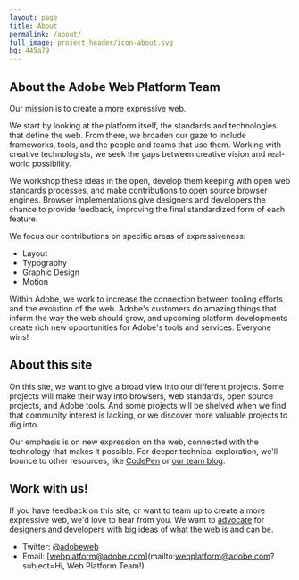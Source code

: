```yaml
---
layout: page
title: About
permalink: /about/
full_image: project_header/icon-about.svg
bg: 445a79
---
```


## About the Adobe Web Platform Team
Our mission is to create a more expressive web. 

We start by looking at the platform itself, the standards and technologies that define the web. From there, we broaden our gaze to include frameworks, tools, and the people and teams that use them. Working with creative technologists, we seek the gaps between creative vision and real-world possibility. 

We workshop these ideas in the open, develop them keeping with open web standards processes, and make contributions to open source browser engines. Browser implementations give designers and developers the chance to provide feedback, improving the final standardized form of each feature. 

We focus our contributions on specific areas of expressiveness:

  * Layout
  * Typography
  * Graphic Design
  * Motion

Within Adobe, we work to increase the connection between tooling efforts and the evolution of the web. Adobe's customers do amazing things that inform the way the web should grow, and upcoming platform developments create rich new opportunities for Adobe's tools and services. Everyone wins!

## About this site
On this site, we want to give a broad view into our different projects. Some projects will make their way into browsers, web standards, open source projects, and Adobe tools. And some projects will be shelved when we find that community interest is lacking, or we discover more valuable projects to dig into.

Our emphasis is on new expression on the web, connected with the technology that makes it possible. For deeper technical exploration, we'll bounce to other resources, like [CodePen](http://codepen.io/) or [our team blog](http://blogs.adobe.com/webplatform/).

## Work with us!
If you have feedback on this site, or want to team up to create a more expressive web, we'd love to hear from you. We want to [advocate]({{site.baseurl}}/advocacy/) for designers and developers with big ideas of what the web is and can be.

  * Twitter: [@adobeweb](http://twitter.com/adobeweb/)
  * Email: [webplatform@adobe.com](mailto:webplatform@adobe.com?subject=Hi, Web Platform Team!)
